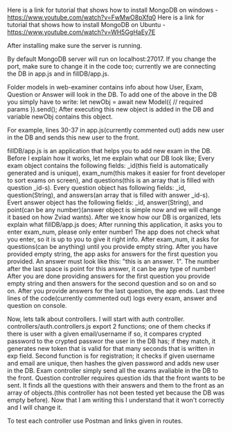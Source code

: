 Here is a link for tutorial that shows how to install MongoDB on windows - https://www.youtube.com/watch?v=FwMwO8pXfq0
Here is a link for tutorial that shows how to install MongoDB on Ubuntu - https://www.youtube.com/watch?v=WH5GgHaEy7E

After installing make sure the server is running.

By default MongoDB server will run on localhost:27017. If you change the port, make sure to change it in the code too; currently we are connecting the DB in app.js and in fillDB/app.js.

Folder models in web-examiner contains info about how User, Exam, Question or Answer will look in the DB. To add one of the above in the DB you simply have to write:
let newObj = await new Model({
    // required params
}).send();
After executing this new object is added in the DB and variable newObj contains this object.

For example, lines 30-37 in app.js(currently commented out) adds new user in the DB and sends this new user to the front.

fillDB/app.js is an application that helps you to add new exam in the DB. Before I explain how it works, let me explain what our DB look like; Every exam object contains the following fields: _id(this field is automatically generated and is unique), exam_num(this makes it easier for front developer to sort exams on screen), and questions(this is an array that is filled with question _id-s). Every question object has following fields: _id, question(String), and answers(an array that is filled with answer _id-s). Evert answer object has the following fields: _id, answer(String), and point(can be any number)(answer object is simple now and we will change it based on how Zviad wants). After we know how our DB is organized, lets explain what fillDB/app.js does; After running this application, it asks you to enter exam_num, please only enter number! The app does not check what you enter, so it is up to you to give it right info. After exam_num, it asks for questions(can be anything) until you provide empty string. After you have provided empty string, the app asks for answers for the first question you provided. An answer must look like this: "this is an answer. 1". The number after the last space is point for this answer, it can be any type of number! After you are done providing answers for the first question you provide empty string and then answers for the second question and so on and so on. After you provide answers for the last question, the app ends. Last three lines of the code(currently commented out) logs every exam, answer and question on console.

Now, lets talk about controllers. I will start with auth controller. controllers/auth.controllers.js export 2 functions; one of them checks if there is user with a given email/username if so, it compares crypted password to the crypted passwor the user in the DB has; if they match, it generates new token that is valid for that many seconds that is written in exp field. Second function is for registration; it checks if given username and email are unique, then hashes the given password and adds new user in the DB. Exam controller simply send all the exams avaliable in the DB to the front. Question controller requires question ids that the front wants to be sent. It finds all the questions with their answers and them to the front as an array of objects.(this controller has not been tested yet because the DB was empty before). Now that I am writing this I understand that it won't correctly and I will change it.

To test each controller use Postman and links given in routes.
